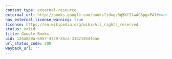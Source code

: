 ```yaml
---
content_type: external-resource
external_url: http://books.google.com/books?id=qzRq5KfIlwAC&pg=PA1#v=onepage
has_external_license_warning: true
license: https://en.wikipedia.org/wiki/All_rights_reserved
status: valid
title: Google Books
uid: 124a880a-6957-4729-85ca-31821954feae
url_status_code: 200
wayback_url: ''
---
```

